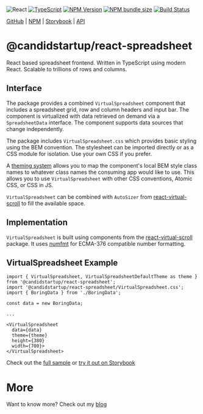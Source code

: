 ![React](https://img.shields.io/badge/dynamic/json?url=https%3A%2F%2Fraw.githubusercontent.com%2FTheCandidStartup%2Finfinisheet%2Fmain%2Fpackages%2Freact-spreadsheet%2Fpackage.json&query=%24.peerDependencies.react&label=React&color=blue)
[![TypeScript](https://img.shields.io/badge/dynamic/json?url=https%3A%2F%2Fraw.githubusercontent.com%2FTheCandidStartup%2Finfinisheet%2Fmain%2Fpackage.json&query=%24.devDependencies.typescript&label=TypeScript&color=blue)](https://github.com/TheCandidStartup/infinisheet/blob/main/README.md#typescript-semantic-versioning)
[![NPM Version](https://img.shields.io/npm/v/@candidstartup/react-spreadsheet)](https://www.npmjs.com/package/@candidstartup/react-spreadsheet)
[![NPM bundle size](https://img.shields.io/bundlephobia/minzip/@candidstartup/react-spreadsheet)](https://www.npmjs.com/package/@candidstartup/react-spreadsheet)
[![Build Status](https://github.com/TheCandidStartup/infinisheet/actions/workflows/build.yml/badge.svg?event=push)](https://github.com/TheCandidStartup/infinisheet/actions/workflows/build.yml)

[GitHub](https://github.com/TheCandidStartup/infinisheet/tree/main/packages/react-spreadsheet) | [NPM](https://www.npmjs.com/package/@candidstartup/react-spreadsheet) | [Storybook](https://www.thecandidstartup.org/infinisheet/storybook/?path=/docs/react-spreadsheet--docs) | [API](https://www.thecandidstartup.org/infinisheet/modules/_candidstartup_react-spreadsheet.html) 

# @candidstartup/react-spreadsheet

React based spreadsheet frontend. Written in TypeScript using modern React. Scalable to trillions of rows and columns. 

## Interface
The package provides a combined `VirtualSpreadsheet` component that includes a spreadsheet grid, row and column headers and input bar. The component is virtualized with data retrieved on demand via a `SpreadsheetData` interface. The component supports data sources that change independently.

The package includes `VirtualSpreadsheet.css` which provides basic styling using the BEM convention. The stylesheet can be imported directly or as a CSS module for isolation. Use your own CSS if you prefer.

A [theming system](https://www.thecandidstartup.org/2024/08/26/css-react-components.html) allows you to map the component's local BEM style class names to whatever class names the consuming app would like to use. This allows you to use `VirtualSpreadsheet` with other CSS conventions, Atomic CSS, or CSS in JS. 

`VirtualSpreadsheet` can be combined with `AutoSizer` from [react-virtual-scroll](https://github.com/TheCandidStartup/infinisheet/tree/main/packages/react-virtual-scroll) to fill the available space.

## Implementation

`VirtualSpreadsheet` is built using components from the [react-virtual-scroll](https://github.com/TheCandidStartup/infinisheet/tree/main/packages/react-virtual-scroll) package. It uses [numfmt](https://github.com/borgar/numfmt) for ECMA-376 compatible number formatting.

## VirtualSpreadsheet Example

```tsx
import { VirtualSpreadsheet, VirtualSpreadsheetDefaultTheme as theme } from '@candidstartup/react-spreadsheet';
import '@candidstartup/react-spreadsheet/VirtualSpreadsheet.css';
import { BoringData } from './BoringData';

const data = new BoringData;

...

<VirtualSpreadsheet
  data={data}
  theme={theme}
  height={380}
  width={700}>
</VirtualSpreadsheet>
```

Check out the [full sample](https://github.com/TheCandidStartup/infinisheet/blob/main/apps/spreadsheet-sample/src/App.tsx) or [try it out on Storybook](https://www.thecandidstartup.org/infinisheet/storybook/?path=/story/react-spreadsheet-virtualspreadsheet--boring-data)

# More

Want to know more? Check out my [blog](https://www.thecandidstartup.org/topics/react-spreadsheet.html)


